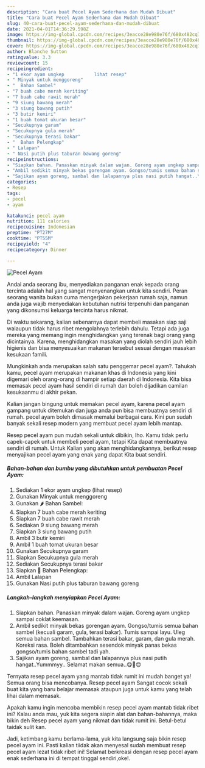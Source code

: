 ```yaml
---
description: "Cara buat Pecel Ayam Sederhana dan Mudah Dibuat"
title: "Cara buat Pecel Ayam Sederhana dan Mudah Dibuat"
slug: 40-cara-buat-pecel-ayam-sederhana-dan-mudah-dibuat
date: 2021-04-01T14:36:29.598Z
image: https://img-global.cpcdn.com/recipes/3eacce28e980e76f/680x482cq70/pecel-ayam-foto-resep-utama.jpg
thumbnail: https://img-global.cpcdn.com/recipes/3eacce28e980e76f/680x482cq70/pecel-ayam-foto-resep-utama.jpg
cover: https://img-global.cpcdn.com/recipes/3eacce28e980e76f/680x482cq70/pecel-ayam-foto-resep-utama.jpg
author: Blanche Sutton
ratingvalue: 3.3
reviewcount: 15
recipeingredient:
- "1 ekor ayam ungkep           lihat resep"
- " Minyak untuk menggoreng"
- "  Bahan Sambel"
- "7 buah cabe merah keriting"
- "7 buah cabe rawit merah"
- "9 siung bawang merah"
- "3 siung bawang putih"
- "3 butir kemiri"
- "1 buah tomat ukuran besar"
- "Secukupnya garam"
- "Secukupnya gula merah"
- "Secukupnya terasi bakar"
- "  Bahan Pelengkap"
- " Lalapan"
- " Nasi putih plus taburan bawang goreng"
recipeinstructions:
- "Siapkan bahan. Panaskan minyak dalam wajan. Goreng ayam ungkep sampai coklat keemasan."
- "Ambil sedikit minyak bekas gorengan ayam. Gongso/tumis semua bahan sambel (kecuali garam, gula, terasi bakar). Tumis sampai layu. Uleg semua bahan sambel. Tambahkan terasi bakar, garam, dan gula merah. Koreksi rasa. Boleh ditambahkan sesendok minyak panas bekas gongso/tumis bahan sambel tadi yah."
- "Sajikan ayam goreng, sambal dan lalapannya plus nasi putih hangat..Yummmyy.. Selamat makan semua..😋🤤😍"
categories:
- Resep
tags:
- pecel
- ayam

katakunci: pecel ayam 
nutrition: 111 calories
recipecuisine: Indonesian
preptime: "PT27M"
cooktime: "PT55M"
recipeyield: "4"
recipecategory: Dinner

---
```



![Pecel Ayam](https://img-global.cpcdn.com/recipes/3eacce28e980e76f/680x482cq70/pecel-ayam-foto-resep-utama.jpg)

Andai anda seorang ibu, menyediakan panganan enak kepada orang tercinta adalah hal yang sangat menyenangkan untuk kita sendiri. Peran seorang  wanita bukan cuma mengerjakan pekerjaan rumah saja, namun anda juga wajib menyediakan kebutuhan nutrisi terpenuhi dan panganan yang dikonsumsi keluarga tercinta harus nikmat.

Di waktu  sekarang, kalian sebenarnya dapat membeli masakan siap saji walaupun tidak harus ribet mengolahnya terlebih dahulu. Tetapi ada juga mereka yang memang ingin menghidangkan yang terenak bagi orang yang dicintainya. Karena, menghidangkan masakan yang diolah sendiri jauh lebih higienis dan bisa menyesuaikan makanan tersebut sesuai dengan masakan kesukaan famili. 



Mungkinkah anda merupakan salah satu penggemar pecel ayam?. Tahukah kamu, pecel ayam merupakan makanan khas di Indonesia yang kini digemari oleh orang-orang di hampir setiap daerah di Indonesia. Kita bisa memasak pecel ayam hasil sendiri di rumah dan boleh dijadikan camilan kesukaanmu di akhir pekan.

Kalian jangan bingung untuk memakan pecel ayam, karena pecel ayam gampang untuk ditemukan dan juga anda pun bisa membuatnya sendiri di rumah. pecel ayam boleh dimasak memalui berbagai cara. Kini pun sudah banyak sekali resep modern yang membuat pecel ayam lebih mantap.

Resep pecel ayam pun mudah sekali untuk dibikin, lho. Kamu tidak perlu capek-capek untuk membeli pecel ayam, tetapi Kita dapat membuatnya sendiri di rumah. Untuk Kalian yang akan menghidangkannya, berikut resep menyajikan pecel ayam yang enak yang dapat Kita buat sendiri.

<!--inarticleads1-->

##### Bahan-bahan dan bumbu yang dibutuhkan untuk pembuatan Pecel Ayam:

1. Sediakan 1 ekor ayam ungkep           (lihat resep)
1. Gunakan  Minyak untuk menggoreng
1. Gunakan  🌶️ Bahan Sambel:
1. Siapkan 7 buah cabe merah keriting
1. Siapkan 7 buah cabe rawit merah
1. Sediakan 9 siung bawang merah
1. Siapkan 3 siung bawang putih
1. Ambil 3 butir kemiri
1. Ambil 1 buah tomat ukuran besar
1. Gunakan Secukupnya garam
1. Siapkan Secukupnya gula merah
1. Sediakan Secukupnya terasi bakar
1. Siapkan  🍗 Bahan Pelengkap:
1. Ambil  Lalapan
1. Gunakan  Nasi putih plus taburan bawang goreng




<!--inarticleads2-->

##### Langkah-langkah menyiapkan Pecel Ayam:

1. Siapkan bahan. Panaskan minyak dalam wajan. Goreng ayam ungkep sampai coklat keemasan.
1. Ambil sedikit minyak bekas gorengan ayam. Gongso/tumis semua bahan sambel (kecuali garam, gula, terasi bakar). Tumis sampai layu. Uleg semua bahan sambel. Tambahkan terasi bakar, garam, dan gula merah. Koreksi rasa. Boleh ditambahkan sesendok minyak panas bekas gongso/tumis bahan sambel tadi yah.
1. Sajikan ayam goreng, sambal dan lalapannya plus nasi putih hangat..Yummmyy.. Selamat makan semua..😋🤤😍




Ternyata resep pecel ayam yang mantab tidak rumit ini mudah banget ya! Semua orang bisa mencobanya. Resep pecel ayam Sangat cocok sekali buat kita yang baru belajar memasak ataupun juga untuk kamu yang telah lihai dalam memasak.

Apakah kamu ingin mencoba membikin resep pecel ayam mantab tidak ribet ini? Kalau anda mau, yuk kita segera siapin alat dan bahan-bahannya, maka bikin deh Resep pecel ayam yang nikmat dan tidak rumit ini. Betul-betul taidak sulit kan. 

Jadi, ketimbang kamu berlama-lama, yuk kita langsung saja bikin resep pecel ayam ini. Pasti kalian tiidak akan menyesal sudah membuat resep pecel ayam lezat tidak ribet ini! Selamat berkreasi dengan resep pecel ayam enak sederhana ini di tempat tinggal sendiri,oke!.

